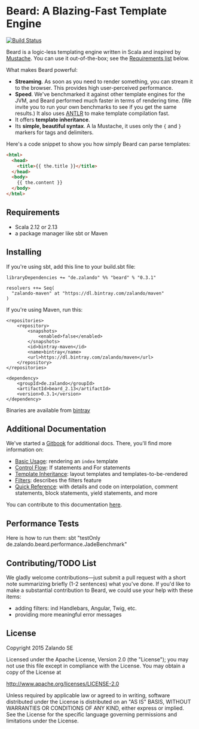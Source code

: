 # Beard: A Blazing-Fast Template Engine

[![Build Status](https://travis-ci.org/zalando/beard.svg)](https://travis-ci.org/zalando/beard)

Beard is a logic-less templating engine written in Scala and inspired by [Mustache](https://mustache.github.io/). You can use it out-of-the-box; see the [Requirements list](#requirements) below.

What makes Beard powerful:

  - **Streaming**. As soon as you need to render something, you can stream it to the browser. This provides high user-perceived performance.
  - **Speed**. We've benchmarked it against other template engines for the JVM, and Beard performed much faster in terms of rendering time. (We invite you to run your own benchmarks to see if you get the same results.) It also uses [ANTLR](http://www.antlr.org/) to make template compilation fast.
  - It offers **template inheritance**.
  - Its **simple, beautiful syntax**. A la Mustache, it uses only the `{` and `}` markers for tags and delimiters.

Here's a code snippet to show you how simply Beard can parse templates:

```html
<html>
  <head>
	<title>{{ the.title }}</title>
  </head>
  <body>
	{{ the.content }}
  </body>
</html>
```

## Requirements

- Scala 2.12 or 2.13
- a package manager like sbt or Maven

## Installing

If you're using sbt, add this line to your build.sbt file:

    libraryDependencies += "de.zalando" %% "beard" % "0.3.1"

    resolvers ++= Seq(
      "zalando-maven" at "https://dl.bintray.com/zalando/maven"
    )

If you're using Maven, run this:

    <repositories>
        <repository>
            <snapshots>
                <enabled>false</enabled>
            </snapshots>
            <id>bintray-maven</id>
            <name>bintray</name>
            <url>https://dl.bintray.com/zalando/maven</url>
        </repository>
    </repositories>

    <dependency>
        <groupId>de.zalando</groupId>
        <artifactId>beard_2.13</artifactId>
        <version>0.3.1</version>
    </dependency>

Binaries are available from [bintray](https://dl.bintray.com/zalando/maven/de/zalando/beard_2.13/0.3.1/)

## Additional Documentation

We've started a [Gitbook](https://danpersa.gitbooks.io/beard/content/) for additional docs. There, you'll find more information on:

- [Basic Usage](https://danpersa.gitbooks.io/beard/content/chapter-1-basic-usage.html): rendering an `index` template
- [Control Flow](https://danpersa.gitbooks.io/beard/content/chapter-2-control-flow.html): If statements and For statements
- [Template Inheritance](https://danpersa.gitbooks.io/beard/content/chapter-3-template-inheritance.html): layout templates and templates-to-be-rendered
- [Filters](https://danpersa.gitbooks.io/beard/content/chapter-4-filters.html): describes the filters feature
- [Quick Reference](https://danpersa.gitbooks.io/beard/content/chapter-5-quick-reference.html): with details and code on interpolation, comment statements, block statements, yield statements, and more

You can contribute to this documentation [here](https://github.com/danpersa/beard-book).

## Performance Tests

Here is how to run them:
    sbt "testOnly de.zalando.beard.performance.JadeBenchmark"

## Contributing/TODO List

We gladly welcome contributions—just submit a pull request with a short note summarizing briefly (1-2 sentences) what you've done. If you'd like to make a substantial contribution to Beard, we could use your help with these items:
- adding filters: ind Handlebars, Angular, Twig, etc.
- providing more meaningful error messages

## License
Copyright 2015 Zalando SE

Licensed under the Apache License, Version 2.0 (the "License"); you may not use this file except in compliance with the License. You may obtain a copy of the License at

http://www.apache.org/licenses/LICENSE-2.0

Unless required by applicable law or agreed to in writing, software distributed under the License is distributed on an "AS IS" BASIS, WITHOUT WARRANTIES OR CONDITIONS OF ANY KIND, either express or implied. See the License for the specific language governing permissions and limitations under the License.

